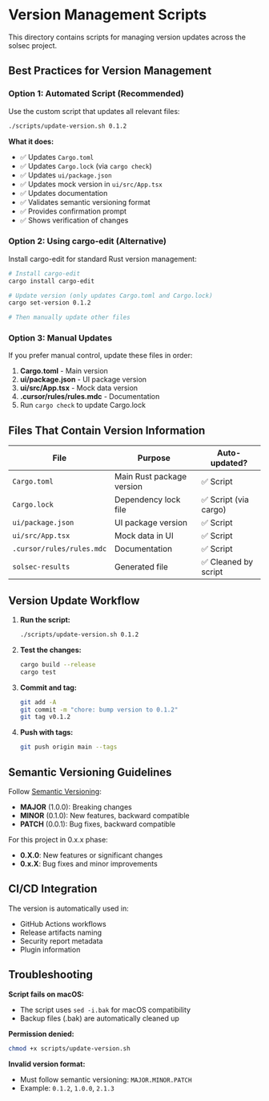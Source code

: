 # Version Management Scripts

This directory contains scripts for managing version updates across the solsec project.

## Best Practices for Version Management

### Option 1: Automated Script (Recommended)

Use the custom script that updates all relevant files:

```bash
./scripts/update-version.sh 0.1.2
```

**What it does:**
- ✅ Updates `Cargo.toml` 
- ✅ Updates `Cargo.lock` (via `cargo check`)
- ✅ Updates `ui/package.json`
- ✅ Updates mock version in `ui/src/App.tsx`
- ✅ Updates documentation
- ✅ Validates semantic versioning format
- ✅ Provides confirmation prompt
- ✅ Shows verification of changes

### Option 2: Using cargo-edit (Alternative)

Install cargo-edit for standard Rust version management:

```bash
# Install cargo-edit
cargo install cargo-edit

# Update version (only updates Cargo.toml and Cargo.lock)
cargo set-version 0.1.2

# Then manually update other files
```

### Option 3: Manual Updates

If you prefer manual control, update these files in order:

1. **Cargo.toml** - Main version
2. **ui/package.json** - UI package version  
3. **ui/src/App.tsx** - Mock data version
4. **.cursor/rules/rules.mdc** - Documentation
5. Run `cargo check` to update Cargo.lock

## Files That Contain Version Information

| File | Purpose | Auto-updated? |
|------|---------|---------------|
| `Cargo.toml` | Main Rust package version | ✅ Script |
| `Cargo.lock` | Dependency lock file | ✅ Script (via cargo) |
| `ui/package.json` | UI package version | ✅ Script |
| `ui/src/App.tsx` | Mock data in UI | ✅ Script |
| `.cursor/rules/rules.mdc` | Documentation | ✅ Script |
| `solsec-results` | Generated file | ✅ Cleaned by script |

## Version Update Workflow

1. **Run the script:**
   ```bash
   ./scripts/update-version.sh 0.1.2
   ```

2. **Test the changes:**
   ```bash
   cargo build --release
   cargo test
   ```

3. **Commit and tag:**
   ```bash
   git add -A
   git commit -m "chore: bump version to 0.1.2"
   git tag v0.1.2
   ```

4. **Push with tags:**
   ```bash
   git push origin main --tags
   ```

## Semantic Versioning Guidelines

Follow [Semantic Versioning](https://semver.org/):

- **MAJOR** (1.0.0): Breaking changes
- **MINOR** (0.1.0): New features, backward compatible  
- **PATCH** (0.0.1): Bug fixes, backward compatible

For this project in 0.x.x phase:
- **0.X.0**: New features or significant changes
- **0.x.X**: Bug fixes and minor improvements

## CI/CD Integration

The version is automatically used in:
- GitHub Actions workflows
- Release artifacts naming  
- Security report metadata
- Plugin information

## Troubleshooting

**Script fails on macOS:**
- The script uses `sed -i.bak` for macOS compatibility
- Backup files (.bak) are automatically cleaned up

**Permission denied:**
```bash
chmod +x scripts/update-version.sh
```

**Invalid version format:**
- Must follow semantic versioning: `MAJOR.MINOR.PATCH`
- Example: `0.1.2`, `1.0.0`, `2.1.3` 